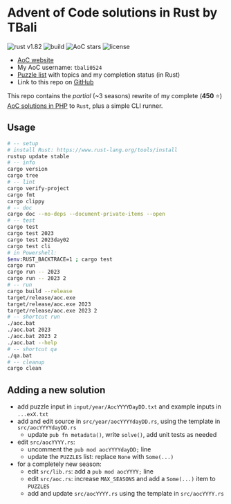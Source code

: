 # Advent of Code solutions in Rust by TBali

![rust v1.82](https://shields.io/badge/rust-1.82-blue?logo=rust)
![build](https://img.shields.io/github/actions/workflow/status/tbali0524/advent-of-code-rust/qa.yml)
![AoC stars](https://img.shields.io/badge/total%20AoC%20⭐-162-yellow)
![license](https://img.shields.io/github/license/tbali0524/advent-of-code-rust)

* [AoC website](https://adventofcode.com/)
* My AoC username: `tbali0524`
* [Puzzle list](puzzles.md) with topics and my completion status (in Rust)
* Link to this repo on [GitHub](https://github.com/tbali0524/advent-of-code-rust)

This repo contains the _partial_ (~3 seasons) rewrite of my complete (__450__ ⭐) [AoC solutions in PHP](https://github.com/tbali0524/advent-of-code-solutions) to `Rust`, plus a simple CLI runner.

## Usage

```sh
# -- setup
# install Rust: https://www.rust-lang.org/tools/install
rustup update stable
# -- info
cargo version
cargo tree
# -- lint
cargo verify-project
cargo fmt
cargo clippy
# -- doc
cargo doc --no-deps --document-private-items --open
# -- test
cargo test
cargo test 2023
cargo test 2023day02
cargo test cli
# in Powershell:
$env:RUST_BACKTRACE=1 ; cargo test
cargo run
cargo run -- 2023
cargo run -- 2023 2
# -- run
cargo build --release
target/release/aoc.exe
target/release/aoc.exe 2023
target/release/aoc.exe 2023 2
# -- shortcut run
./aoc.bat
./aoc.bat 2023
./aoc.bat 2023 2
./aoc.bat --help
# -- shortcut qa
./qa.bat
# -- cleanup
cargo clean
```

## Adding a new solution

* add puzzle input in `input/year/AocYYYYDayDD.txt` and example inputs in `...exX.txt`
* add and edit source in `src/year/aocYYYYdayDD.rs`, using the template in `src/aocYYYYdayDD.rs`
    * update `pub fn metadata()`, write `solve()`, add unit tests as needed
* edit `src/aocYYYY.rs`:
    * uncomment the `pub mod aocYYYYdayDD;` line
    * update the `PUZZLES` list: replace `None` with `Some(...)`
* for a completely new season:
    * edit `src/lib.rs`: add a `pub mod aocYYYY;` line
    * edit `src/aoc.rs`: increase `MAX_SEASONS` and add a `Some(...)` item to `PUZZLES`
    * add and update `src/aocYYYY.rs` using the template in `src/aocYYYY.rs`
